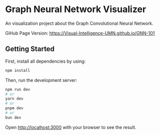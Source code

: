 # Graph Neural Network Visualizer

An visualization project about the Graph Convolutional Neural Network. 

GiHub Page Version: https://Visual-Intelligence-UMN.github.io/GNN-101

## Getting Started

First, install all dependencies by using: 

```bash
npm install
```

Then, run the development server:

```bash
npm run dev
# or
yarn dev
# or
pnpm dev
# or
bun dev
```

Open [http://localhost:3000](http://localhost:3000) with your browser to see the result.
